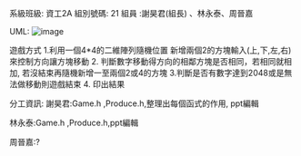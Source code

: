 系級班級: 資工2A
組別號碼: 21
組員 :謝昊君(組長) 、林永泰、周晉嘉


UML:
![image](https://github.com/fewqbbb/21/assets/126649277/7efb402e-59a2-4902-bcef-e10df6dd9c1e)


遊戲方式
1.利用一個4*4的二維陣列隨機位置
      新增兩個2的方塊輸入(上,下,左,右)
      來控制方向讓方塊移動
2. 判斷數字移動得方向的相鄰方塊是否相同，若相同就相加,            若沒結束再隨機新增一至兩個2或4的方塊
3.判斷是否有數字達到2048或是無法做移動則遊戲結束
4. 印出結果


分工資訊:
謝昊君:Game.h ,Produce.h,整理出每個函式的作用, ppt編輯    



林永泰:Game.h ,Produce.h,ppt編輯


周晉嘉:?
